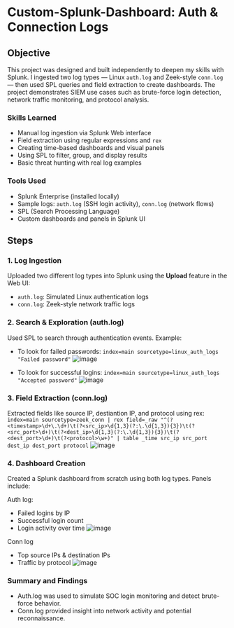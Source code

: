 # Custom-Splunk-Dashboard: Auth & Connection Logs

## Objective
This project was designed and built independently to deepen my skills with Splunk. I ingested two log types — Linux `auth.log` and Zeek-style `conn.log` — then used SPL queries and field extraction to create dashboards. The project demonstrates SIEM use cases such as brute-force login detection, network traffic monitoring, and protocol analysis.

### Skills Learned

- Manual log ingestion via Splunk Web interface
- Field extraction using regular expressions and `rex`
- Creating time-based dashboards and visual panels
- Using SPL to filter, group, and display results
- Basic threat hunting with real log examples

### Tools Used

- Splunk Enterprise (installed locally)
- Sample logs: `auth.log` (SSH login activity), `conn.log` (network flows)
- SPL (Search Processing Language)
- Custom dashboards and panels in Splunk UI

## Steps
### 1. Log Ingestion
Uploaded two different log types into Splunk using the **Upload** feature in the Web UI:

- `auth.log`: Simulated Linux authentication logs
- `conn.log`: Zeek-style network traffic logs


### 2. Search & Exploration (auth.log)

Used SPL to search through authentication events.
Example: 
- To look for failed passwords:
  `index=main sourcetype=linux_auth_logs "Failed password"`
 ![image](https://github.com/user-attachments/assets/072a2e62-b254-4700-8286-09a72a69686a)

- To look for successful logins: `index=main sourcetype=linux_auth_logs "Accepted password"`
  ![image](https://github.com/user-attachments/assets/0af80ae1-f677-4da7-90e0-85f41c803e72)


### 3. Field Extraction (conn.log) 

Extracted fields like source IP, destiantion IP, and protocol using rex: `index=main sourcetype=zeek_conn
| rex field=_raw "^(?<timestamp>\d+\.\d+)\t(?<src_ip>\d{1,3}(?:\.\d{1,3}){3})\t(?<src_port>\d+)\t(?<dest_ip>\d{1,3}(?:\.\d{1,3}){3})\t(?<dest_port>\d+)\t(?<protocol>\w+)"
| table _time src_ip src_port dest_ip dest_port protocol`
![image](https://github.com/user-attachments/assets/2232f282-edb0-4663-8033-143ab57bb6df)


### 4. Dashboard Creation

Created a Splunk dashboard from scratch using both log types. Panels include:

Auth log:
- Failed logins by IP
- Successful login count
- Login activity over time
![image](https://github.com/user-attachments/assets/528588da-249b-43f0-b67c-72fae8e46301)


Conn log
- Top source IPs & destination IPs 
- Traffic by protocol
![image](https://github.com/user-attachments/assets/d2e3e61b-ac5d-42a2-9582-49ebdaf424e3)


### Summary and Findings
- Auth.log was used to simulate SOC login monitoring and detect brute-force behavior. 
- Conn.log provided insight into network activity and potential reconnaissance.

